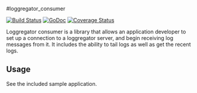 #loggregator_consumer 

[![Build Status](https://travis-ci.org/cloudfoundry/loggregator_consumer.svg?branch=master)](https://travis-ci.org/cloudfoundry/loggregator_consumer) [![GoDoc](https://godoc.org/github.com/cloudfoundry/loggregator_consumer?status.png)](https://godoc.org/github.com/cloudfoundry/loggregator_consumer) [![Coverage Status](https://coveralls.io/repos/cloudfoundry/loggregator_consumer/badge.png)](https://coveralls.io/r/cloudfoundry/loggregator_consumer)

Loggregator consumer is a library that allows an application developer to set up
a connection to a loggregator server, and begin receiving log messages from it.
It includes the ability to tail logs as well as get the recent logs.

Usage
------------------
See the included sample application.

